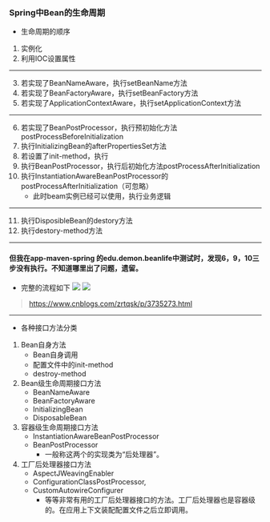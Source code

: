 ### Spring中Bean的生命周期
- 生命周期的顺序
1. 实例化
2. 利用IOC设置属性
---
3. 若实现了BeanNameAware，执行setBeanName方法
4. 若实现了BeanFactoryAware，执行setBeanFactory方法
5. 若实现了ApplicationContextAware，执行setApplicationContext方法
---
6. 若实现了BeanPostProcessor，执行预初始化方法postProcessBeforeInitialization
7. 执行InitializingBean的afterPropertiesSet方法
8. 若设置了init-method，执行
9. 执行BeanPostProcessor，执行后初始化方法postProcessAfterInitialization
10. 执行InstantiationAwareBeanPostProcessor的postProcessAfterInitialization（可忽略）
    - 此时beam实例已经可以使用，执行业务逻辑
---
11. 执行DisposibleBean的destory方法
12. 执行destory-method方法
---

#### 但我在app-maven-spring 的edu.demon.beanlife中测试时，发现6，9，10三步没有执行。不知道哪里出了问题，遗留。

- 完整的流程如下
![](http://images.cnitblog.com/i/580631/201405/181453414212066.png)
![](http://images.cnitblog.com/i/580631/201405/181454040628981.png)

> https://www.cnblogs.com/zrtqsk/p/3735273.html
---


- 各种接口方法分类
1. Bean自身方法
    - Bean自身调用
    - 配置文件中的init-method
    - destroy-method
2. Bean级生命周期接口方法
    - BeanNameAware
    - BeanFactoryAware
    - InitializingBean
    - DisposableBean
3. 容器级生命周期接口方法
    - InstantiationAwareBeanPostProcessor
    - BeanPostProcessor 
        - 一般称这两个的实现类为“后处理器”。
4. 工厂后处理器接口方法
    - AspectJWeavingEnabler
    - ConfigurationClassPostProcessor,
    - CustomAutowireConfigurer
        - 等等非常有用的工厂后处理器接口的方法。工厂后处理器也是容器级的。在应用上下文装配配置文件之后立即调用。